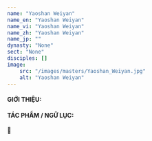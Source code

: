 ```yaml
---
name: "Yaoshan Weiyan"
name_en: "Yaoshan Weiyan"
name_vi: "Yaoshan Weiyan"
name_zh: "Yaoshan Weiyan"
name_jp: ""
dynasty: "None"
sect: "None"
disciples: []
image: 
    src: "/images/masters/Yaoshan_Weiyan.jpg"
    alt: "Yaoshan Weiyan"
---
```


#### GIỚI THIỆU:



#### TÁC PHẨM / NGỮ LỤC:

📖 


